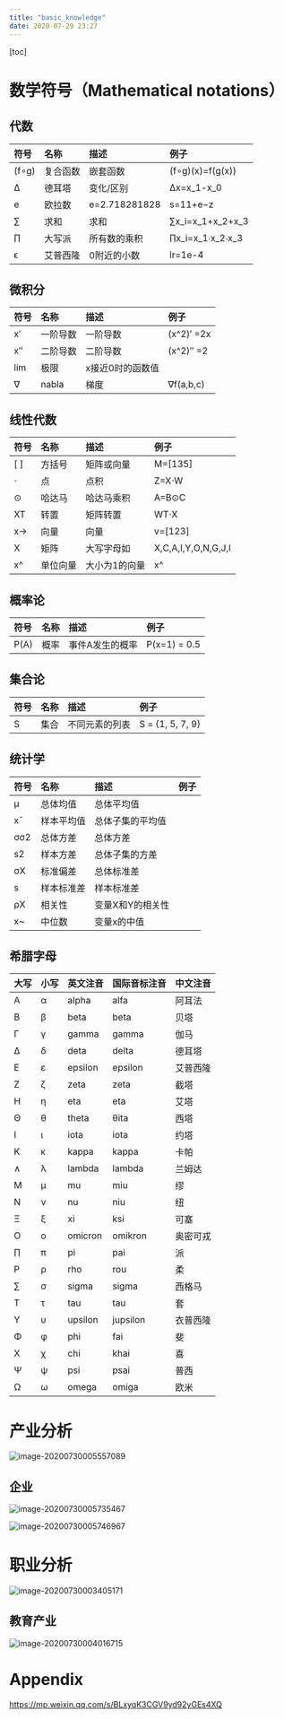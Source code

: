 ```yaml
---
title: "basic_knowledge"
date: 2020-07-29 23:27
---
```

[toc]







# 数学符号（Mathematical notations）



## 代数

| 符号  | 名称     | 描述          | 例子             |
| :---- | :------- | :------------ | :--------------- |
| (f∘g) | 复合函数 | 嵌套函数      | (f∘g)(x)=f(g(x)) |
| ∆     | 德耳塔   | 变化/区别     | ∆x=x_1-x_0       |
| e     | 欧拉数   | e=2.718281828 | s=11+e−z         |
| ∑     | 求和     | 求和          | ∑x_i=x_1+x_2+x_3 |
| ∏     | 大写派   | 所有数的乘积  | ∏x_i=x_1∙x_2∙x_3 |
| ϵ     | 艾普西隆 | 0附近的小数   | lr=1e-4          |



## 微积分

| 符号 | 名称     | 描述             | 例子       |
| :--- | :------- | :--------------- | :--------- |
| x′   | 一阶导数 | 一阶导数         | (x^2)′ =2x |
| x″   | 二阶导数 | 二阶导数         | (x^2)″ =2  |
| lim  | 极限     | x接近0时的函数值 |            |
| ∇    | nabla    | 梯度             | ∇f(a,b,c)  |



## 线性代数

| 符号 | 名称     | 描述          | 例子                |
| :--- | :------- | :------------ | :------------------ |
| [ ]  | 方括号   | 矩阵或向量    | M=[135]             |
| ⋅    | 点       | 点积          | Z=X⋅W               |
| ⊙    | 哈达马   | 哈达马乘积    | A=B⊙C               |
| XT   | 转置     | 矩阵转置      | WT⋅X                |
| x→   | 向量     | 向量          | v=[123]             |
| X    | 矩阵     | 大写字母如    | X,C,A,I,Y,O,N,G,J,I |
| x^   | 单位向量 | 大小为1的向量 | x^                  |



## 概率论

| 符号 | 名称 | 描述            | 例子         |
| :--- | :--- | :-------------- | :----------- |
| P(A) | 概率 | 事件A发生的概率 | P(x=1) = 0.5 |



## 集合论

| 符号 | 名称 | 描述           | 例子             |
| :--- | :--- | :------------- | :--------------- |
| S    | 集合 | 不同元素的列表 | S = {1, 5, 7, 9} |



## 统计学

| 符号 | 名称       | 描述             | 例子 |
| :--- | :--------- | :--------------- | :--- |
| μ    | 总体均值   | 总体平均值       |      |
| x¯   | 样本平均值 | 总体子集的平均值 |      |
| σσ2  | 总体方差   | 总体方差         |      |
| s2   | 样本方差   | 总体子集的方差   |      |
| σX   | 标准偏差   | 总体标准差       |      |
| s    | 样本标准差 | 样本标准差       |      |
| ρX   | 相关性     | 变量X和Y的相关性 |      |
| x~   | 中位数     | 变量x的中值      |      |



## 希腊字母

| 大写 | 小写 | 英文注音 | 国际音标注音 | 中文注音 |
| :--- | :--- | :------- | :----------- | :------- |
| Α    | α    | alpha    | alfa         | 阿耳法   |
| Β    | β    | beta     | beta         | 贝塔     |
| Γ    | γ    | gamma    | gamma        | 伽马     |
| Δ    | δ    | deta     | delta        | 德耳塔   |
| Ε    | ε    | epsilon  | epsilon      | 艾普西隆 |
| Ζ    | ζ    | zeta     | zeta         | 截塔     |
| Η    | η    | eta      | eta          | 艾塔     |
| Θ    | θ    | theta    | θita         | 西塔     |
| Ι    | ι    | iota     | iota         | 约塔     |
| Κ    | κ    | kappa    | kappa        | 卡帕     |
| ∧    | λ    | lambda   | lambda       | 兰姆达   |
| Μ    | μ    | mu       | miu          | 缪       |
| Ν    | ν    | nu       | niu          | 纽       |
| Ξ    | ξ    | xi       | ksi          | 可塞     |
| Ο    | ο    | omicron  | omikron      | 奥密可戎 |
| ∏    | π    | pi       | pai          | 派       |
| Ρ    | ρ    | rho      | rou          | 柔       |
| ∑    | σ    | sigma    | sigma        | 西格马   |
| Τ    | τ    | tau      | tau          | 套       |
| Υ    | υ    | upsilon  | jupsilon     | 衣普西隆 |
| Φ    | φ    | phi      | fai          | 斐       |
| Χ    | χ    | chi      | khai         | 喜       |
| Ψ    | ψ    | psi      | psai         | 普西     |
| Ω    | ω    | omega    | omiga        | 欧米     |



# 产业分析

![image-20200730005557089](basic_knowledge.assets/image-20200730005557089.png)



## 企业

![image-20200730005735467](basic_knowledge.assets/image-20200730005735467.png)





![image-20200730005746967](basic_knowledge.assets/image-20200730005746967.png)



# 职业分析

![image-20200730003405171](basic_knowledge.assets/image-20200730003405171.png)





## 教育产业

![image-20200730004016715](basic_knowledge.assets/image-20200730004016715.png)









# Appendix

https://mp.weixin.qq.com/s/BLxyqK3CGV9yd92yGEs4XQ







